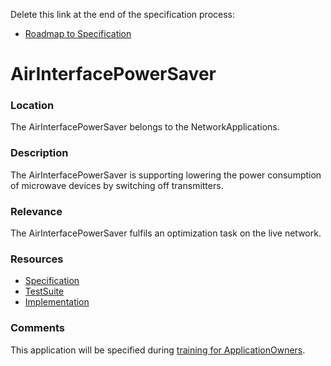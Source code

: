 Delete this link at the end of the specification process:  
- [Roadmap to Specification](../../issues/1)

# AirInterfacePowerSaver

### Location
The AirInterfacePowerSaver belongs to the NetworkApplications.

### Description
The AirInterfacePowerSaver is supporting lowering the power consumption of microwave devices by switching off transmitters.  
 
### Relevance
The AirInterfacePowerSaver fulfils an optimization task on the live network.

### Resources
- [Specification](./spec/)
- [TestSuite](./testing/)
- [Implementation](./server/)

### Comments
This application will be specified during [training for ApplicationOwners](https://gist.github.com/openBackhaul/5aabdbc90257b83b9fe7fc4da059d3cd).
